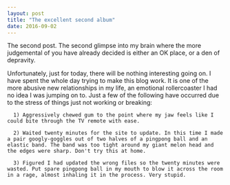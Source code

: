 ```yaml
---
layout: post
title: "The excellent second album"
date: 2016-09-02
---
```


The second post. The second glimpse into my brain where the more judgemental of you have already decided is either an OK place, or a den of depravity.

Unfortunately, just for today, there will be nothing interesting going on. I have spent the whole day trying to make this blog work. It is one of the more abusive new relationships in my life, an emotional rollercoaster I had no idea I was jumping on to. Just a few of the following have occurred due to the stress of things just not working or breaking:

      1) Aggressively chewed gum to the point where my jaw feels like I could bite through the TV remote with ease.

      2) Waited twenty minutes for the site to update. In this time I made a pair googly-goggles out of two halves of a pingpong ball and an elastic band. The band was too tight around my giant melon head and the edges were sharp. Don't try this at home.

      3) Figured I had updated the wrong files so the twenty minutes were wasted. Put spare pingpong ball in my mouth to blow it across the room in a rage, almost inhaling it in the process. Very stupid.
